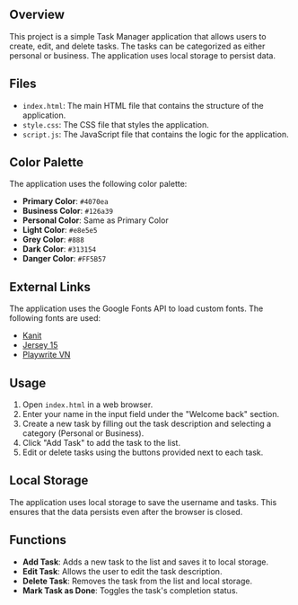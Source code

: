 
## Overview
This project is a simple Task Manager application that allows users to create, edit, and delete tasks. The tasks can be categorized as either personal or business. The application uses local storage to persist data.

## Files
- `index.html`: The main HTML file that contains the structure of the application.
- `style.css`: The CSS file that styles the application.
- `script.js`: The JavaScript file that contains the logic for the application.

## Color Palette
The application uses the following color palette:
- **Primary Color**: `#4070ea`
- **Business Color**: `#126a39`
- **Personal Color**: Same as Primary Color
- **Light Color**: `#e8e5e5`
- **Grey Color**: `#888`
- **Dark Color**: `#313154`
- **Danger Color**: `#FF5B57`

## External Links
The application uses the Google Fonts API to load custom fonts. The following fonts are used:
- [Kanit](https://fonts.googleapis.com/css2?family=Kanit:wght@100;200;300;400;500;600;700;800;900&display=swap)
- [Jersey 15](https://fonts.googleapis.com/css2?family=Jersey+15&display=swap)
- [Playwrite VN](https://fonts.googleapis.com/css2?family=Playwrite+VN:wght@100..400&display=swap)

## Usage
1. Open `index.html` in a web browser.
2. Enter your name in the input field under the "Welcome back" section.
3. Create a new task by filling out the task description and selecting a category (Personal or Business).
4. Click "Add Task" to add the task to the list.
5. Edit or delete tasks using the buttons provided next to each task.

## Local Storage
The application uses local storage to save the username and tasks. This ensures that the data persists even after the browser is closed.

## Functions
- **Add Task**: Adds a new task to the list and saves it to local storage.
- **Edit Task**: Allows the user to edit the task description.
- **Delete Task**: Removes the task from the list and local storage.
- **Mark Task as Done**: Toggles the task's completion status.

